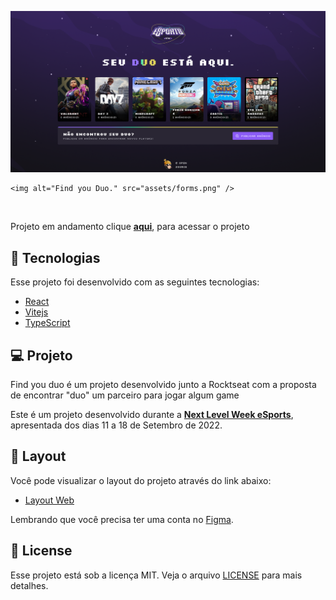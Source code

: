 

<p align="center">
    <img alt="Find you Duo." src="assets/landing.png" />
    
    <img alt="Find you Duo." src="assets/forms.png" />
</p>

<br>

Projeto em andamento clique **[aqui](https://nlw-esport-duo.vercel.app/)**, para acessar o projeto 
## 🧪 Tecnologias

Esse projeto foi desenvolvido com as seguintes tecnologias:

- [React](https://reactjs.org)
- [Vitejs](https://vitejs.dev/)
- [TypeScript](https://www.typescriptlang.org/)


## 💻 Projeto

Find you duo é um projeto desenvolvido junto a Rocktseat com a proposta de encontrar "duo" um parceiro para jogar algum game

Este é um projeto desenvolvido durante a **[Next Level Week eSports](https://nlw-esport-duo.vercel.app/)**, apresentada dos dias 11 a 18 de Setembro de 2022.



## 🔖 Layout

Você pode visualizar o layout do projeto através do link abaixo:

- [Layout Web](https://www.figma.com/community/file/1150897317533332617) 

Lembrando que você precisa ter uma conta no [Figma](http://figma.com/).

## 📝 License

Esse projeto está sob a licença MIT. Veja o arquivo [LICENSE](LICENSE.md) para mais detalhes.

